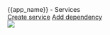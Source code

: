 
<div id="-view-top">
  <div id="-view-legend">{{app_name}} - Services</div>
  <nav>
    <a href="create/index.html" class="small-button">Create service</a>
    <a href="" class="small-button">Add dependency</a>
  </nav>
</div>

<img src="{{site_url}}/images/services.svg"/>
